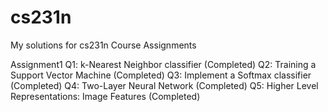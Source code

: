 # cs231n
My solutions for cs231n Course Assignments

Assignment1
Q1: k-Nearest Neighbor classifier (Completed)
Q2: Training a Support Vector Machine (Completed)
Q3: Implement a Softmax classifier (Completed)
Q4: Two-Layer Neural Network (Completed)
Q5: Higher Level Representations: Image Features (Completed)

